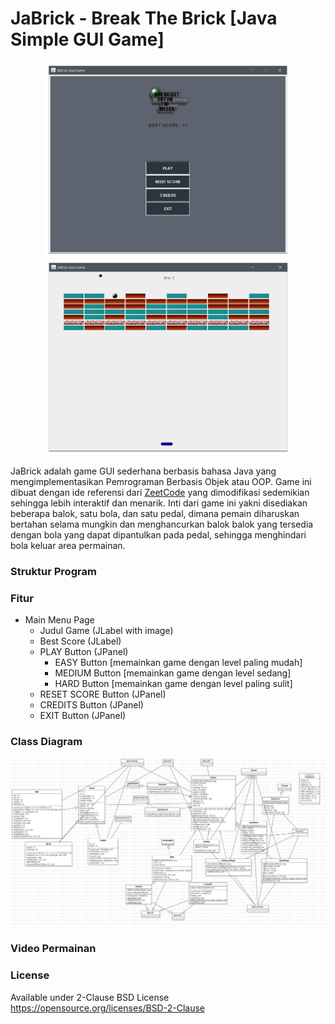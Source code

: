 # JaBrick - Break The Brick [Java Simple GUI Game]

<p align="center">
  <img width="400" src="menu.png">
  <img width="400" src="inGame.png">
</p>

JaBrick adalah game GUI sederhana berbasis bahasa Java yang mengimplementasikan Pemrograman Berbasis Objek atau OOP. Game ini dibuat dengan ide referensi dari <a href="http://zetcode.com/javagames/breakout/">ZeetCode</a> yang dimodifikasi sedemikian sehingga lebih interaktif dan menarik. Inti dari game ini yakni disediakan beberapa balok, satu bola, dan satu pedal, dimana pemain diharuskan bertahan selama mungkin dan menghancurkan balok balok yang tersedia dengan bola yang dapat dipantulkan pada pedal, sehingga menghindari bola keluar area permainan. 
<br>

### Struktur Program


### Fitur
- Main Menu Page
  - Judul Game (JLabel with image)
  - Best Score (JLabel)
  - PLAY Button (JPanel)
    - EASY Button [memainkan game dengan level paling mudah]
    - MEDIUM Button [memainkan game dengan level sedang]
    - HARD Button [memainkan game dengan level paling sulit]
  - RESET SCORE Button (JPanel)
  - CREDITS Button (JPanel)
  - EXIT Button (JPanel)
  
### Class Diagram
<p align="center">
  <img src="class.png">
</p>

### Video Permainan


### License
Available under 2-Clause BSD License https://opensource.org/licenses/BSD-2-Clause
